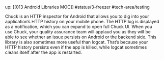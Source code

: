 up: [[013 Android Libraries MOC]]
#status/3-freezer
#tech-area/testing

Chuck is an HTTP inspector for Android that allows you to dig into your application’s HTTP history on your mobile phone. The HTTP log is displayed as a notification, which you can expand to open full Chuck UI. When you use Chuck, your quality assurance team will applaud you as they will be able to see whether an issue persists on Android or the backend side. This library is also sometimes more useful than logcat. That’s because your HTTP history persists even if the app is killed, while logcat sometimes cleans itself after the app is restarted.